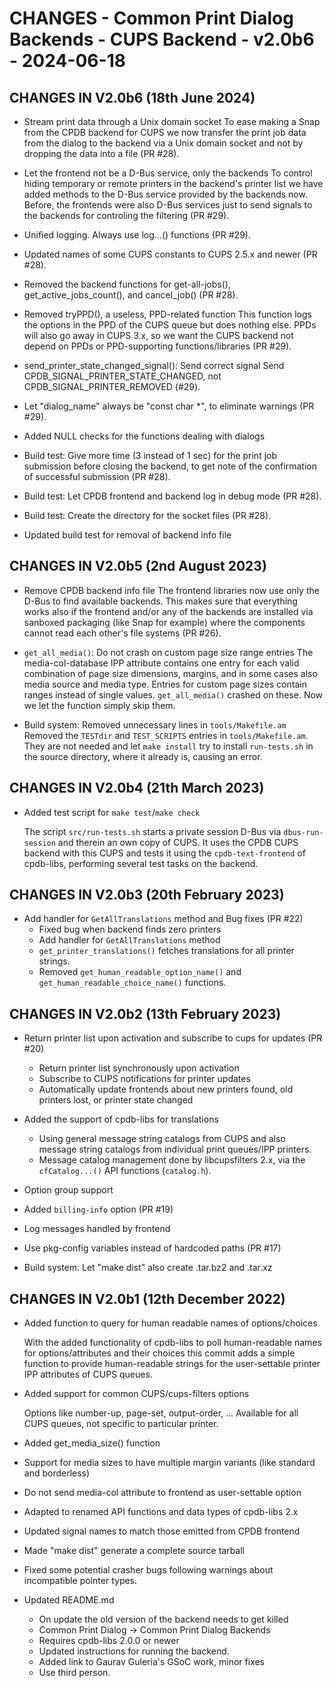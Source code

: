 # CHANGES - Common Print Dialog Backends - CUPS Backend - v2.0b6 - 2024-06-18

## CHANGES IN V2.0b6 (18th June 2024)

- Stream print data through a Unix domain socket
  To ease making a Snap from the CPDB backend for CUPS we now transfer
  the print job data from the dialog to the backend via a Unix domain
  socket and not by dropping the data into a file (PR #28).

- Let the frontend not be a D-Bus service, only the backends
  To control hiding temporary or remote printers in the backend's
  printer list we have added methods to the D-Bus service provided by
  the backends now. Before, the frontends were also D-Bus services
  just to send signals to the backends for controling the filtering
  (PR #29).

- Unified logging. Always use log...() functions (PR #29).

- Updated names of some CUPS constants to CUPS 2.5.x and newer (PR #28).

- Removed the backend functions for get-all-jobs(),
  get_active_jobs_count(), and cancel_job() (PR #28).

- Removed tryPPD(), a useless, PPD-related function
  This function logs the options in the PPD of the CUPS queue but does
  nothing else. PPDs will also go away in CUPS 3.x, so we want the CUPS
  backend not depend on PPDs or PPD-supporting functions/libraries (PR #29).

- send_printer_state_changed_signal(): Send correct signal
  Send CPDB_SIGNAL_PRINTER_STATE_CHANGED, not
  CPDB_SIGNAL_PRINTER_REMOVED (#29).

- Let "dialog_name" always be "const char *", to eliminate warnings (PR #29).

- Added NULL checks for the functions dealing with dialogs

- Build test: Give more time (3 instead of 1 sec) for the print job
  submission before closing the backend, to get note of the
  confirmation of successful submission (PR #28).

- Build test: Let CPDB frontend and backend log in debug mode (PR #28).

- Build test: Create the directory for the socket files (PR #28).

- Updated build test for removal of backend info file


## CHANGES IN V2.0b5 (2nd August 2023)

- Remove CPDB backend info file
  The frontend libraries now use only the D-Bus to find available
  backends. This makes sure that everything works also if the frontend
  and/or any of the backends are installed via sanboxed packaging
  (like Snap for example) where the components cannot read each
  other's file systems (PR #26).

- `get_all_media()`: Do not crash on custom page size range entries
  The media-col-database IPP attribute contains one entry for each
  valid combination of page size dimensions, margins, and in some
  cases also media source and media type. Entries for custom page
  sizes contain ranges instead of single values. `get_all_media()`
  crashed on these. Now we let the function simply skip them.

- Build system: Removed unnecessary lines in `tools/Makefile.am`
  Removed the `TESTdir` and `TEST_SCRIPTS` entries in
  `tools/Makefile.am`.  They are not needed and let `make install` try
  to install `run-tests.sh` in the source directory, where it already
  is, causing an error.


## CHANGES IN V2.0b4 (21th March 2023)

- Added test script for `make test`/`make check`

  The script `src/run-tests.sh` starts a private session D-Bus via
  `dbus-run-session` and therein an own copy of CUPS. It uses the CPDB
  CUPS backend with this CUPS and tests it using the
  `cpdb-text-frontend` of cpdb-libs, performing several test tasks on
  the backend.


## CHANGES IN V2.0b3 (20th February 2023)

- Add handler for `GetAllTranslations` method and Bug fixes (PR #22)
  * Fixed bug when backend finds zero printers
  * Add handler for `GetAllTranslations` method
  * `get_printer_translations()` fetches translations for all printer
    strings.
  * Removed `get_human_readable_option_name()` and
    `get_human_readable_choice_name()` functions.


## CHANGES IN V2.0b2 (13th February 2023)

- Return printer list upon activation and subscribe to cups for
  updates (PR #20)
  * Return printer list synchronously upon activation
  * Subscribe to CUPS notifications for printer updates
  * Automatically update frontends about new printers found, old
    printers lost, or printer state changed

- Added the support of cpdb-libs for translations
  * Using general message string catalogs from CUPS and also message
    string catalogs from individual print queues/IPP printers.
  * Message catalog management done by libcupsfilters 2.x, via the
    `cfCatalog...()` API functions (`catalog.h`).

- Option group support

- Added `billing-info` option (PR #19)

- Log messages handled by frontend

- Use pkg-config variables instead of hardcoded paths (PR #17)

- Build system: Let "make dist" also create .tar.bz2 and .tar.xz


## CHANGES IN V2.0b1 (12th December 2022)

- Added function to query for human readable names of options/choices

  With the added functionality of cpdb-libs to poll human-readable
  names for options/attributes and their choices this commit adds a
  simple function to provide human-readable strings for the
  user-settable printer IPP attributes of CUPS queues.

- Added support for common CUPS/cups-filters options

  Options like number-up, page-set, output-order, ... Available for
  all CUPS queues, not specific to particular printer.

- Added get_media_size() function

- Support for media sizes to have multiple margin variants (like
  standard and borderless)

- Do not send media-col attribute to frontend as user-settable option

- Adapted to renamed API functions and data types of cpdb-libs 2.x

- Updated signal names to match those emitted from CPDB frontend

- Made "make dist" generate a complete source tarball

- Fixed some potential crasher bugs following warnings about
  incompatible pointer types.

- Updated README.md

  + On update the old version of the backend needs to get killed
  + Common Print Dialog -> Common Print Dialog Backends
  + Requires cpdb-libs 2.0.0 or newer
  + Updated instructions for running the backend.
  + Added link to Gaurav Guleria's GSoC work, minor fixes
  + Use third person.
